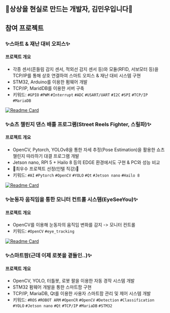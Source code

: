 ## 👋상상을 현실로 만드는 개발자, 김민우입니다👋

<!--
**KINGMINWOO/KINGMINWOO** is a ✨ _special_ ✨ repository because its `README.md` (this file) appears on your GitHub profile.

Here are some ideas to get you started:

- 🔭 I’m currently working on ...
- 🌱 I’m currently learning ...
- 👯 I’m looking to collaborate on ...
- 🤔 I’m looking for help with ...
- 💬 Ask me about ...
- 📫 How to reach me: ...
- 😄 Pronouns: ...
- ⚡ Fun fact: ...
-->
<!--[![KINGMINWOO's GitHub stats](https://github-readme-stats.vercel.app/api?username=KINGMINWOO)](https://github.com/anuraghazra/github-readme-stats)-->
## 참여 프로젝트

### **✨스마트 & 재난 대비 오피스✨**

#### 프로젝트 개요

- 각종 센서(흔들림 감지 센서, 적외선 감지 센서 등)와 모듈(RFID, 서보모터 등)을 TCP/IP를 통해 상호 연결하여 스마트 오피스 & 재난 대비 시스템 구현
- STM32, Arduino를 이용한 펌웨어 개발
- TCP/IP, MaridDB를 이용한 서버 구축
- 키워드: `#GPIO` `#PWM` `#Interrupt` `#ADC` `#USART/UART` `#I2C` `#SPI`  `#TCP/IP` `#MariaDB`

[![Readme Card](https://github-readme-stats.vercel.app/api/pin/?username=KINGMINWOO&repo=intel_1st_miniproject)](https://github.com/KINGMINWOO/intel_1st_miniproject)

### **✨쇼츠 챌린지 댄스 배틀 프로그램(Street Reels Fighter, 스릴파)✨**
#### 프로젝트 개요
- OpenCV, Pytorch, YOLOv8을 통한 자세 추정(Pose Estimation)을 활용한 쇼츠 챌린지 따라하기 대결 프로그램 개발
- Jetson nano, RPI 5 + Hailo 8 등의 EDGE 환경에서도 구현 & PC와 성능 비교
- 🎉최우수 프로젝트 선정(인텔 직강)🎉
- 키워드: `#AI` `#Pytorch` `#OpenCV` `#YOLO` `#Qt` `#Jetson nano` `#Hailo 8`

[![Readme Card](https://github-readme-stats.vercel.app/api/pin/?username=KINGMINWOO&repo=StreetReelsFighter)](https://github.com/KINGMINWOO/StreetReelsFighter)

### **✨눈동자 움직임을 통한 모니터 컨트롤 시스템(EyeSeeYou)✨**
#### 프로젝트 개요
- OpenCV를 이용해 눈동자의 움직임 변화를 감지 -> 모니터 컨트롤
- 키워드: `#OpenCV` `#eye_tracking`

[![Readme Card](https://github-readme-stats.vercel.app/api/pin/?username=KINGMINWOO&repo=EyeSeeYou)](https://github.com/KINGMINWOO/EyeSeeYou)

### **✨스마트팜(근데 이제 로봇을 곁들인..)✨**
#### 프로젝트 개요
- OpenCV, YOLO, 터틀봇, 로봇 팔을 이용한 자동 경작 시스템 개발
- STM32 펌웨어 개발을 통한 스마트팜 구현
- TCP/IP, MariaDB, Qt를 이용한 사용자 스마트팜 관리 및 제어 시스템 개발
- 키워드: `#ROS` `#ROBOT ARM` `#OpenCR` `#OpenCV` `#Detection` `#Classification` `#YOLO` `#Jetson nano` `#Qt` `#TCP/IP` `#MariaDB` `#STM32`
